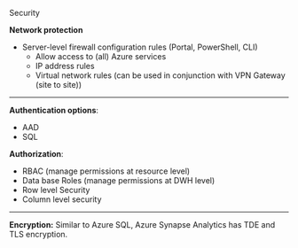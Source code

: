 Security

**Network protection**
- Server-level firewall configuration rules (Portal, PowerShell, CLI)
   - Allow access to (all) Azure services 
   - IP address rules
   - Virtual network rules (can be used in conjunction with VPN Gateway (site to site))

***
**Authentication  options**:
- AAD
- SQL

**Authorization**:
- RBAC (manage permissions at resource level)
- Data base Roles (manage permissions at DWH level)
- Row level Security
- Column level security

***
**Encryption:**
Similar to Azure SQL, Azure Synapse Analytics has TDE and TLS encryption.



